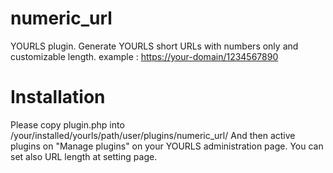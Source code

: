# numeric_url
YOURLS plugin. Generate YOURLS short URLs with numbers only and customizable length.
example : [https://your-domain/1234567890](https://2900.org/0123456789)

# Installation
Please copy plugin.php into /your/installed/yourls/path/user/plugins/numeric_url/
And then active plugins on "Manage plugins" on your YOURLS administration page.
You can set also URL length at setting page.
